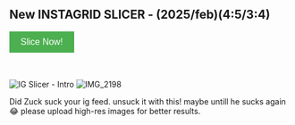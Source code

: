 ## New INSTAGRID SLICER - (2025/feb)(4:5/3:4) 
<a href="https://ig-slicer.streamlit.app/" target="_blank">
  <button style="background-color: #4CAF50; color: white; padding: 10px 20px; border: none; cursor: pointer; font-size: 16px;">Slice Now!</button>
</a>
<br> <br> <br> 

      



![IG Slicer - Intro](https://github.com/user-attachments/assets/346e1ca0-5e15-4eb4-95ee-7762263feda0)
![IMG_2198](https://github.com/user-attachments/assets/5e63842b-1a97-421a-85db-1964ea222f95)


Did Zuck suck your ig feed. unsuck it with this! maybe untill he sucks again😂
please upload high-res images for better results.
